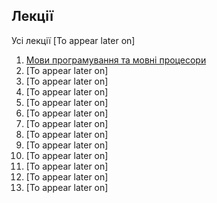 ## **Лекції**

Усі лекції [To appear later on]

1. [Мови програмування та мовні процесори](lecture-01.md)
2. [To appear later on]
3. [To appear later on]
4. [To appear later on]
5. [To appear later on]
6. [To appear later on]
7. [To appear later on]
8. [To appear later on]
9. [To appear later on]
10. [To appear later on]
11. [To appear later on]
12. [To appear later on]
13. [To appear later on]
